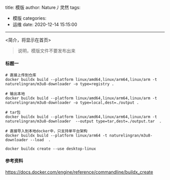 title: 模版
author: Nature丿灵然
tags:
  - 模版
categories:
  - 运维
date: 2020-12-14 15:15:00
---
<简介，将显示在首页>

<!--more-->

> 说明，模版文件不要发布出来

#### 标题一

```shell
# 直接上传到仓库
docker buildx build --platform linux/amd64,linux/arm64,linux/arm -t naturelingran/m3u8-downloader -o type=registry .

# 输出本地
docker buildx build --platform linux/amd64,linux/arm64,linux/arm -t naturelingran/m3u8-downloader -o type=local,dest=./output .

# tar包
docker buildx build --platform linux/amd64,linux/arm64,linux/arm -t naturelingran/m3u8-downloader  --output type=tar,dest=./output.tar  .

# 直接导入到本地docker中，只支持单平台架构
docker buildx build --platform linux/arm64 -t naturelingran/m3u8-downloader --load  . 

docker buildx create --use desktop-linux
```

#### 参考资料

<https://docs.docker.com/engine/reference/commandline/buildx_create>
